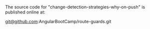 The source code for "change-detection-strategies-why-on-push" is published online at:

git@github.com:AngularBootCamp/route-guards.git
